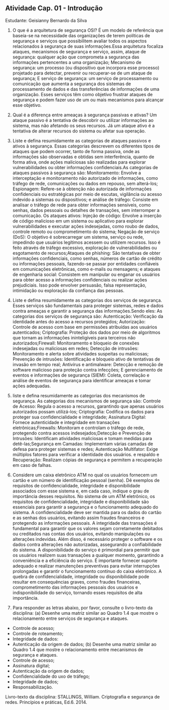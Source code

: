 ## Atividade Cap. 01 - Introdução

Estudante: Geisianny Bernardo da Silva

1. O que é a arquitetura de segurança OSI?
É um modelo de referência que baseia-se na necessidade das organizações de terem
políticas de segurança e serviços que possibilitem avaliar todos os aspectos relacionados
à segurança de suas informações.Essa arquitetura focaliza ataques, mecanismos de
segurança e serviço, assim, ataque de segurança: qualquer ação que comprometa a
segurança das informações pertencentes a uma organização; Mecanismo de segurança:
um processo (ou dispositivo que incorpora esse processo) projetado para detectar,
prevenir ou recuperar-se de um ataque de segurança; E serviço de segurança: um serviço
de processamento ou comunicação que aumenta a segurança dos sistemas de
processamento de dados e das transferências de informações de uma organização.
Esses serviços têm como objetivo frustrar ataques de segurança e podem fazer uso de
um ou mais mecanismos para alcançar esse objetivo.

2. Qual é a diferença entre ameaças à segurança passivas e ativas?
Um ataque passivo é a tentativa de descobrir ou utilizar informações ao sistema,
mas não afetando os seus recursos. Já um ataque ativo é a tentativa de alterar recursos
do sistema ou afetar sua operação.

3. Liste e defina resumidamente as categorias de ataques passivos e ativos à segurança.
Essas categorias descrevem os diferentes tipos de ataques que podem ocorrer, tanto de
forma passiva, onde as informações são observadas e obtidas sem interferência, quanto
de forma ativa, onde ações maliciosas são realizadas para explorar vulnerabilidades ou
obter informações confidenciais.As categorias de ataques passivos à segurança são:
Monitoramento: Envolve a interceptação e monitoramento não autorizado de informações,
como tráfego de rede, comunicações ou dados em repouso, sem alterá-los; Espionagem:
Refere-se à obtenção não autorizada de informações confidenciais ou estratégicas por
meio de escutas, vigilância ou acesso indevido a sistemas ou dispositivos; e análise de
tráfego: Consiste em analisar o tráfego de rede para obter informações sensíveis, como
senhas, dados pessoais ou detalhes de transações, sem interromper a comunicação. Os
ataques ativos: Injeção de código: Envolve a inserção de código malicioso em um sistema
ou aplicativo para explorar vulnerabilidades e executar ações indesejadas, como roubo de
dados, controle remoto ou comprometimento do sistema; Negação de serviço (DoS): O
objetivo é sobrecarregar um sistema, serviço ou rede, impedindo que usuários legítimos
acessem ou utilizem recursos. Isso é feito através de tráfego excessivo, exploração de
vulnerabilidades ou esgotamento de recursos;Ataques de phishing: São tentativas de
obter informações confidenciais, como senhas, números de cartão de crédito ou
informações pessoais, fazendo-se passar por entidades confiáveis em comunicações
eletrônicas, como e-mails ou mensagens; e ataques de engenharia social: Consistem em
manipular ou enganar os usuários para obter acesso a informações confidenciais ou
realizar ações prejudiciais. Isso pode envolver persuasão, falsa representação,
intimidação ou exploração da confiança das pessoas.

4. Liste e defina resumidamente as categorias dos serviços de segurança.
Esses serviços são fundamentais para proteger sistemas, redes e dados contra
ameaças e garantir a segurança das informações.Sendo eles:
As categorias dos serviços de segurança são: Autenticação: Verificação da identidade
antes do acesso a recursos protegidos; Autorização: Controle de acesso com base em
permissões atribuídas aos usuários autenticados; Criptografia: Proteção dos dados por
meio de algoritmos que tornam as informações ininteligíveis para terceiros não
autorizados;Firewall: Monitoramento e bloqueio de conexões indesejadas ou maliciosas
em redes; Detecção de intrusões: Monitoramento e alerta sobre atividades suspeitas ou
maliciosas; Prevenção de intrusões: Identificação e bloqueio ativo de tentativas de
invasão em tempo real; Antivírus e antimalware: Detecção e remoção de software
malicioso para proteção contra infecções; E gerenciamento de eventos e informações de
segurança (SIEM): Coleta, correlação e análise de eventos de segurança para identificar
ameaças e tomar ações adequadas.

5. liste e defina resumidamente as categorias dos mecanismos de segurança.
As categorias dos mecanismos de segurança são: Controle de Acesso: Regula o
acesso a recursos, garantindo que apenas usuários autorizados possam utilizá-los;
Criptografia: Codifica os dados para proteger sua confidencialidade e integridade;
Assinatura Digital: Fornece autenticidade e integridade em transações
eletrônicas;Firewalls: Monitoram e controlam o tráfego de rede, protegendo contra
acessos indesejados;Detecção e Prevenção de Intrusões: Identificam atividades
maliciosas e tomam medidas para detê-las;Segurança em Camadas: Implementam várias
camadas de defesa para proteger sistemas e redes; Autenticação Multifator: Exige
múltiplos fatores para verificar a identidade dos usuários. e respaldo e Recuperação:
Realizam cópias de segurança e permitem a recuperação em caso de falhas.

6. Considere um caixa eletrônico ATM no qual os usuários fornecem um cartão e um
número de identificação pessoal (senha). Dê exemplos de requisitos de confidencialidade,
integridade e disponibilidade associados com esse sistema e, em cada caso, indique o
grau de importância desses requisitos.
No sistema de um ATM eletrônico, os requisitos de confidencialidade, integridade e
disponibilidade são essenciais para garantir a segurança e o funcionamento adequado do
sistema. A confidencialidade deve ser mantida para os dados do cartão e as senhas dos
usuários, evitando assim fraudes financeiros e protegendo as informações pessoais. A
integridade das transações é fundamental para garantir que os valores sejam
corretamente debitados ou creditados nas contas dos usuários, evitando manipulações ou
alterações indevidas. Além disso, é necessário proteger o software e os dados contra
alterações não autorizadas, assegurando a confiabilidade do sistema. A disponibilidade do
serviço é primordial para permitir que os usuários realizem suas transações a qualquer
momento, garantindo a conveniência e a eficiência do serviço. É importante fornecer
suporte adequado e realizar manutenções preventivas para evitar interrupções
prolongadas e garantir o funcionamento contínuo do caixa eletrônico. A quebra de
confidencialidade, integridade ou disponibilidade pode resultar em consequências graves,
como fraudes financeiras, comprometimento das informações pessoais dos usuários e
indisponibilidade do serviço, tornando esses requisitos de alta importância.

7. Para responder as letras abaixo, por favor, consulte o livro-texto da disciplina:
(a) Desenhe uma matriz similar ao Quadro 1.4 que mostre o relacionamento entre
serviços de segurança e ataques.
- Controle de acesso;
- Controle de roteamento;
- Integridade de dados:
- Autenticação da origem de dados;
(b) Desenhe uma matriz similar ao Quadro 1.4 que mostre o relacionamento entre
mecanismos de segurança e ataques.
- Controle de acesso;
- Assinatura digital;
- Autenticação da origem de dados;
- Confidencialidade do uxo de tráfego;
- Integridade de dados;
- Responsabilização.

Livro-texto da disciplina:
STALLINGS, William. Criptografia e segurança de redes. Princípios e práticas, Ed.6. 2014.